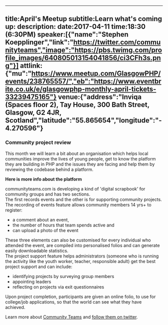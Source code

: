 ----
title:April's Meetup
subtitle:Learn what's coming up:
description:
date:2017-04-11
time:18:30 (6:30PM)
speaker:[{"name":"Stephen Koepplinger","link":"https://twitter.com/communityteams","image":"https://pbs.twimg.com/profile_images/640805013154041856/ci3CFh3s.png"}]
attlink:{"mu":"https://www.meetup.com/GlasgowPHP/events/238765557/","eb":"https://www.eventbrite.co.uk/e/glasgowphp-monthly-april-tickets-33239475165"}
venue:{"address":"Inviqa (Spaces floor 2), Tay House, 300 Bath Street, Glasgow, G2 4JR, Scotland","latitude":"55.865654","longitude":"-4.270596"}
----

### Community project review

This month we will learn a bit about an organisation which helps local communities improve the lives of young people,
get to know the platform they are building in PHP and the issues they are facing 
and help them by reviewing the codebase behind a platform.  

**Here is more info about the platform**

communityteams.com is developing a kind of 'digital scrapbook' for community groups and has two
sections.   
The first records events and the other is for supporting community projects.
The recording of events feature allows community members 14 yrs+ to register:
 - a comment about an event,
 - the number of hours that team spends active and
 - can upload a photo of the event

These three elements can also be customised for every individual who attended the event, are
compiled into personalised folios and can generate easily downloadable statistics.  
The project support feature helps administrators (someone who is running the activity like the
youth worker, teacher, responsible adult) get the best project support and can include:
 - identifying projects by surveying group members
 - appointing leaders
 - reflecting on projects via exit questionnaires
 
Upon project completion, participants are given an online folio, to use for college/job applications,
so that the world can see what they have achieved.


Learn more about [Community Teams][1] and [follow them on twitter][2].

[1]: http://communityteams.com
[2]: https://twitter.com/communityteams
